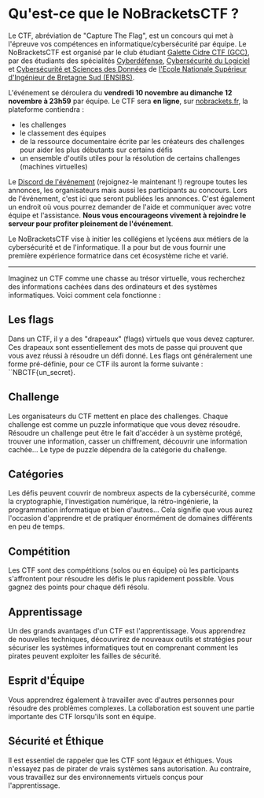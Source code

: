 # Qu'est-ce que le NoBracketsCTF ?

Le CTF, abréviation de "Capture The Flag", est un concours qui met à l'épreuve vos compétences en informatique/cybersécurité par équipe. Le NoBracketsCTF est organisé par le club étudiant [Galette Cidre CTF (GCC)](https://gcc-ensibs.fr/), par des étudiants des spécialités [Cyberdéfense](https://www-ensibs.univ-ubs.fr/fr/formations/formations/diplome-d-ingenieur-DI/sciences-technologies-sante-STS/diplome-d-ingenieur-cyberdefense-ICYB00_213.html), [Cybersécurité du Logiciel](https://www-ensibs.univ-ubs.fr/fr/formations/formations/diplome-d-ingenieur-DI/sciences-technologies-sante-STS/diplome-d-ingenieur-cybersecurite-du-logiciel-IINF00_207.html) et [Cybersécurité et Sciences des Données](https://www-ensibs.univ-ubs.fr/fr/formations/formations/diplome-d-ingenieur-DI/sciences-technologies-sante-STS/diplome-d-ingenieur-cybersecurite-du-logiciel-IINF00_207.html) 
 de [l'Ecole Nationale Supérieur d'Ingénieur de Bretagne Sud (ENSIBS)](https://www-ensibs.univ-ubs.fr/fr/index.html).

L'événement se déroulera du **vendredi 10 novembre au dimanche 12 novembre à 23h59** par équipe. Le CTF sera **en ligne**, sur [nobrackets.fr](https://nobrackets.fr), la plateforme contiendra :
- les challenges
- le classement des équipes
- de la ressource documentaire écrite par les créateurs des challenges pour aider les plus débutants sur certains défis
- un ensemble d'outils utiles pour la résolution de certains challenges (machines virtuelles)

Le [Discord de l'événement](https://discord.gg/njcQxMEkNQ) (rejoignez-le maintenant !) regroupe toutes les annonces, les organisateurs mais aussi les participants au concours. Lors de l'événement, c'est ici que seront publiées les annonces. C'est également un endroit où vous pourrez demander de l'aide et communiquer avec votre équipe et l'assistance. **Nous vous encourageons vivement à rejoindre le serveur pour profiter pleinement de l'événement**.

Le NoBracketsCTF vise à initier les collégiens et lycéens aux métiers de la cybersécurité et de l'informatique. Il a pour but de vous fournir une première expérience formatrice dans cet écosystème riche et varié.

---

Imaginez un CTF comme une chasse au trésor virtuelle, vous recherchez des informations cachées dans des ordinateurs et des systèmes informatiques. Voici comment cela fonctionne :

## Les flags

Dans un CTF, il y a des "drapeaux" (flags) virtuels que vous devez capturer. Ces drapeaux sont essentiellement des mots de passe qui prouvent que vous avez réussi à résoudre un défi donné. Les flags ont généralement une forme pré-définie, pour ce CTF ils auront la forme suivante : ``NBCTF{un_secret}.

## Challenge

Les organisateurs du CTF mettent en place des challenges. Chaque challenge est comme un puzzle informatique que vous devez résoudre. Résoudre un challenge peut être le fait d'accéder à un système protégé, trouver une information, casser un chiffrement, découvrir une information cachée... Le type de puzzle dépendra de la catégorie du challenge.

## Catégories

Les défis peuvent couvrir de nombreux aspects de la cybersécurité, comme la cryptographie, l'investigation numérique, la rétro-ingénierie, la programmation informatique et bien d'autres... Cela signifie que vous aurez l'occasion d'apprendre et de pratiquer énormément de domaines différents en peu de temps.

## Compétition

Les CTF sont des compétitions (solos ou en équipe) où les participants s'affrontent pour résoudre les défis le plus rapidement possible. Vous gagnez des points pour chaque défi résolu.

## Apprentissage

Un des grands avantages d'un CTF est l'apprentissage. Vous apprendrez de nouvelles techniques, découvrirez de nouveaux outils et stratégies pour sécuriser les systèmes informatiques tout en comprenant comment les pirates peuvent exploiter les failles de sécurité.

## Esprit d'Équipe

Vous apprendrez également à travailler avec d'autres personnes pour résoudre des problèmes complexes. La collaboration est souvent une partie importante des CTF lorsqu'ils sont en équipe.

## Sécurité et Éthique

Il est essentiel de rappeler que les CTF sont légaux et éthiques. Vous n'essayez pas de pirater de vrais systèmes sans autorisation. Au contraire, vous travaillez sur des environnements virtuels conçus pour l'apprentissage.
